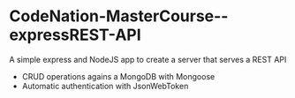 # CodeNation-MasterCourse--expressREST-API

A simple express and NodeJS app to create a server that serves a REST API

- CRUD operations agains a MongoDB with Mongoose
- Automatic authentication with JsonWebToken
